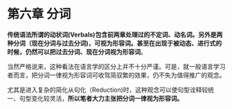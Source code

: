# 第六章 分词

<b>传统语法所谓的**动状词(Verbals)**包含前两章处理过的**不定词**、**动名词**。另外是两种分词（**现在分词与过去分词**)，可视为形容词。甚至在出现于被动态、进行式的时候，仍然可以把过去分词、现在分词视为形容词</b>。  

当然严格说来，这种看法在语言学的区分上并不十分严谨。可是，就一般语言学习者而言，把分词一律视为形容词可收驾简驭繁的效果，仍不失为值得推广的观念。  

尤其是进入复杂的简化从句化（Reduction)时，这种观念可以使句型诠释较统一、句型变化较灵活，**所以笔者大力主张把分词一律视为形容词。**
